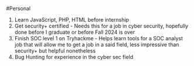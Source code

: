 #Personal
1. Learn JavaScript, PHP, HTML before internship
2. Get security+ certified - Needs this for a job in cyber security, hopefully done before I graduate or before Fall 2024 is over
3. Finish SOC level 1 on Tryhackme - Helps learn tools for a SOC analyst job that will allow me to get a job in a said field, less impressive than security+ but helpful nonetheless 
4. Bug Hunting for experience in the cyber sec field

